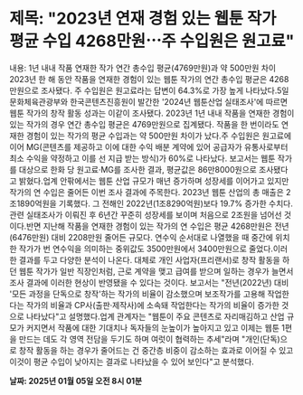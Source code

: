 # **제목: "2023년 연재 경험 있는 웹툰 작가 평균 수입 4268만원⋯주 수입원은 원고료"**

  내용: 1년 내내 작품 연재한 작가 연간 총수입 평균(4769만원)과 약 500만원 차이2023년 한 해 동안 작품을 연재한 경험이 있는 웹툰 작가의 연간 총수입 평균은 4268만원으로 조사됐다. 주 수입원은 원고료라는 답변이 64.3%로 가장 높게 나타났다.5일 문화체육관광부와 한국콘텐츠진흥원이 발간한 '2024년 웹툰산업 실태조사'에 따르면 웹툰 작가의 창작 활동 성과는 이같이 조사됐다. 2023년 1년 내내 작품을 연재한 경험이 있는 작가의 경우 연간 총수입 평균은 4769만원으로 집계됐다. 작품을 한 번이라도 연재한 경험이 있는 작가의 평균 수입과는 약 500만원 차이가 났다.주 수입원은 원고료에 이어 MG(콘텐츠를 제공하고 이에 대한 수익 배분 계약에 있어 공급자가 유통사로부터 최소 수익을 약정하고 이를 선 지급 받는 방식)가 60%로 나타났다. 보고서는 웹툰 작가를 대상으로 한화 당 원고료·MG를 조사한 결과, 평균값은 86만8000원으로 조사됐다고 밝혔다.업계 안팎에서는 웹툰 산업 규모가 매년 증가하며 성장세를 이어가고 있지만 작가의 연 수입은 줄어든 이번 조사 결과에 주목한다. 2023년 웹툰 산업의 총 매출은 2조1890억원을 기록했다. 그 전해인 2022년(1조8290억원)보다 19.7% 증가한 수치다. 관련 실태조사가 이뤄진 후 6년간 꾸준히 성장세를 보이며 처음으로 2조원을 넘어선 것이다.반면 지난해 작품을 연재한 경험이 있는 작가의 연 수입은 평균 4268만원은 전년(6476만원) 대비 2208만원 줄어든 규모다. 연수익 순서대로 나열했을 때 중간에 위치한 작가가 번 연수익을 의미하는 중위값도 3500만원에서 3400만원으로 줄었다.이러한 결과를 두고 다양한 분석이 나온다. 대체로 개인 사업자(프리랜서)로 창작 활동을 하던 웹툰 작가가 일반 직장인처럼, 근로 계약을 맺고 급여를 받으며 일하는 경우가 늘면서 조사 결과에 이러한 현상이 반영됐을 수 있다는 것이다. 보고서는 "전년(2022년) 대비 '모든 과정을 단독으로 창작'하는 작가의 비율이 감소했으며 보조작가를 고용해 작업한다는 작가의 비율과 CP사(출판·제작사)에 소속돼 작업한다는 작가의 비율이 증가한 것으로 나타났다"고 설명했다.업계 관계자는 "웹툰이 주요 콘텐츠로 자리매김하고 산업 규모가 커지면서 작품에 대한 기대치나 독자들의 눈높이가 높아지고 있고 이제는 웹툰 1편을 만드는 데도 각 영역 전담을 두기도 하며 여럿이 협력하는 추세"라며 "개인(단독)으로 창작 활동을 하는 경우가 줄어드는 건 중간층 비중이 감소하는 효과로 이어질 수 있고 이것이 평균 수입이 낮아지는 결과로 나타났을 수 있어 보인다"고 분석했다.

  **날짜: 2025년 01월 05일 오전 8시 01분**